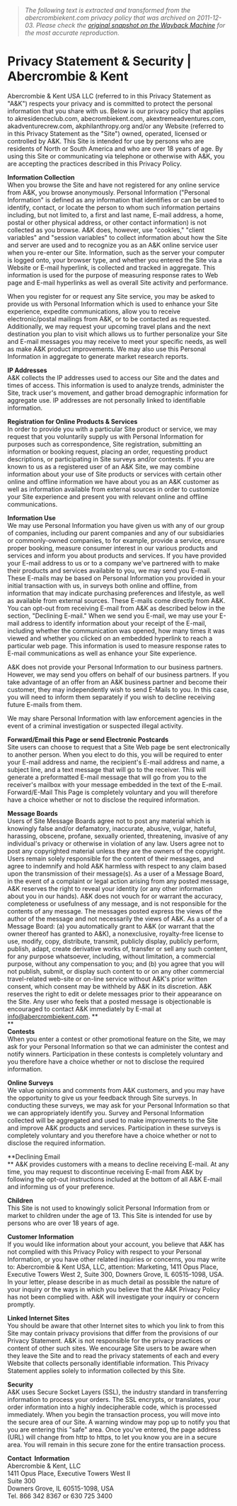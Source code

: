 > *The following text is extracted and transformed from the abercrombiekent.com privacy policy that was archived on 2011-12-03. Please check the [original snapshot on the Wayback Machine](https://web.archive.org/web/20111203215619id_/http%3A//www.abercrombiekent.com/legal/privacy_statement_and_security.cfm) for the most accurate reproduction.*

# Privacy Statement & Security | Abercrombie & Kent

Abercrombie & Kent USA LLC (referred to in this Privacy Statement as "A&K") respects your privacy and is committed to protect the personal information that you share with us. Below is our privacy policy that applies to akresidenceclub.com, abecrombiekent.com, akextremeadventures.com, akadventurecrew.com, akphilanthropy.org and/or any Website (referred to in this Privacy Statement as the "Site") owned, operated, licensed or controlled by A&K. This Site is intended for use by persons who are residents of North or South America and who are over 18 years of age. By using this Site or communicating via telephone or otherwise with A&K, you are accepting the practices described in this Privacy Policy.

**Information Collection**  
When you browse the Site and have not registered for any online service from A&K, you browse anonymously. Personal Information ("Personal Information" is defined as any information that identifies or can be used to identify, contact, or locate the person to whom such information pertains including, but not limited to, a first and last name, E-mail address, a home, postal or other physical address, or other contact information) is not collected as you browse. A&K does, however, use "cookies," "client variables" and "session variables" to collect information about how the Site and server are used and to recognize you as an A&K online service user when you re-enter our Site. Information, such as the server your computer is logged onto, your browser type, and whether you entered the Site via a Website or E-mail hyperlink, is collected and tracked in aggregate. This information is used for the purpose of measuring response rates to Web page and E-mail hyperlinks as well as overall Site activity and performance.

When you register for or request any Site service, you may be asked to provide us with Personal Information which is used to enhance your Site experience, expedite communications, allow you to receive electronic/postal mailings from A&K, or to be contacted as requested. Additionally, we may request your upcoming travel plans and the next destination you plan to visit which allows us to further personalize your Site and E-mail messages you may receive to meet your specific needs, as well as make A&K product improvements. We may also use this Personal Information in aggregate to generate market research reports.

**IP Addresses**  
A&K collects the IP addresses used to access our Site and the dates and times of access. This information is used to analyze trends, administer the Site, track user's movement, and gather broad demographic information for aggregate use. IP addresses are not personally linked to identifiable information.

**Registration for Online Products & Services**  
In order to provide you with a particular Site product or service, we may request that you voluntarily supply us with Personal Information for purposes such as correspondence, Site registration, submitting an information or booking request, placing an order, requesting product descriptions, or participating in Site surveys and/or contests. If you are known to us as a registered user of an A&K Site, we may combine information about your use of Site products or services with certain other online and offline information we have about you as an A&K customer as well as information available from external sources in order to customize your Site experience and present you with relevant online and offline communications.

**Information Use**  
We may use Personal Information you have given us with any of our group of companies, including our parent companies and any of our subsidiaries or commonly-owned companies, to for example, provide a service, ensure proper booking, measure consumer interest in our various products and services and inform you about products and services. If you have provided your E-mail address to us or to a company we've partnered with to make their products and services available to you, we may send you E-mail. These E-mails may be based on Personal Information you provided in your initial transaction with us, in surveys both online and offline, from information that may indicate purchasing preferences and lifestyle, as well as available from external sources. These E-mails come directly from A&K. You can opt-out from receiving E-mail from A&K as described below in the section, "Declining E-mail." When we send you E-mail, we may use your E-mail address to identify information about your receipt of the E-mail, including whether the communication was opened, how many times it was viewed and whether you clicked on an embedded hyperlink to reach a particular web page. This information is used to measure response rates to E-mail communications as well as enhance your Site experience.

A&K does not provide your Personal Information to our business partners. However, we may send you offers on behalf of our business partners. If you take advantage of an offer from an A&K business partner and become their customer, they may independently wish to send E-Mails to you. In this case, you will need to inform them separately if you wish to decline receiving future E-mails from them.

We may share Personal Information with law enforcement agencies in the event of a criminal investigation or suspected illegal activity.

**Forward/Email this Page or send Electronic Postcards**  
Site users can choose to request that a Site Web page be sent electronically to another person. When you elect to do this, you will be required to enter your E-mail address and name, the recipient's E-mail address and name, a subject line, and a text message that will go to the receiver. This will generate a preformatted E-mail message that will go from you to the receiver's mailbox with your message embedded in the text of the E-mail. Forward/E-Mail This Page is completely voluntary and you will therefore have a choice whether or not to disclose the required information.

**Message Boards**  
Users of Site Message Boards agree not to post any material which is knowingly false and/or defamatory, inaccurate, abusive, vulgar, hateful, harassing, obscene, profane, sexually oriented, threatening, invasive of any individual's privacy or otherwise in violation of any law. Users agree not to post any copyrighted material unless they are the owners of the copyright. Users remain solely responsible for the content of their messages, and agree to indemnify and hold A&K harmless with respect to any claim based upon the transmission of their message(s). As a user of a Message Board, in the event of a complaint or legal action arising from any posted message, A&K reserves the right to reveal your identity (or any other information about you in our hands). A&K does not vouch for or warrant the accuracy, completeness or usefulness of any message, and is not responsible for the contents of any message. The messages posted express the views of the author of the message and not necessarily the views of A&K. As a user of a Message Board: (a) you automatically grant to A&K (or warrant that the owner thereof has granted to A&K), a nonexclusive, royalty-free license to use, modify, copy, distribute, transmit, publicly display, publicly perform, publish, adapt, create derivative works of, transfer or sell any such content, for any purpose whatsoever, including, without limitation, a commercial purpose, without any compensation to you; and (b) you agree that you will not publish, submit, or display such content to or on any other commercial travel-related web-site or on-line service without A&K's prior written consent, which consent may be withheld by A&K in its discretion. A&K reserves the right to edit or delete messages prior to their appearance on the Site. Any user who feels that a posted message is objectionable is encouraged to contact A&K immediately by E-mail at info@abercrombiekent.com. **  
**  
**Contests**  
When you enter a contest or other promotional feature on the Site, we may ask for your Personal Information so that we can administer the contest and notify winners. Participation in these contests is completely voluntary and you therefore have a choice whether or not to disclose the required information.

**Online Surveys**  
We value opinions and comments from A&K customers, and you may have the opportunity to give us your feedback through Site surveys. In conducting these surveys, we may ask for your Personal Information so that we can appropriately identify you. Survey and Personal Information collected will be aggregated and used to make improvements to the Site and improve A&K products and services. Participation in these surveys is completely voluntary and you therefore have a choice whether or not to disclose the required information.

**Declining Email  
** A&K provides customers with a means to decline receiving E-mail. At any time, you may request to discontinue receiving E-mail from A&K by following the opt-out instructions included at the bottom of all A&K E-mail and informing us of your preference.

**Children**  
This Site is not used to knowingly solicit Personal Information from or market to children under the age of 13. This Site is intended for use by persons who are over 18 years of age.

**Customer Information**  
If you would like information about your account, you believe that A&K has not complied with this Privacy Policy with respect to your Personal Information, or you have other related inquiries or concerns, you may write to: Abercrombie & Kent USA, LLC, attention: Marketing, 1411 Opus Place, Executive Towers West 2, Suite 300, Downers Grove, IL 60515-1098, USA. In your letter, please describe in as much detail as possible the nature of your inquiry or the ways in which you believe that the A&K Privacy Policy has not been complied with. A&K will investigate your inquiry or concern promptly.

**Linked Internet Sites**  
You should be aware that other Internet sites to which you link to from this Site may contain privacy provisions that differ from the provisions of our Privacy Statement. A&K is not responsible for the privacy practices or content of other such sites. We encourage Site users to be aware when they leave the Site and to read the privacy statements of each and every Website that collects personally identifiable information. This Privacy Statement applies solely to information collected by this Site.

**Security**  
A&K uses Secure Socket Layers (SSL), the industry standard in transferring information to process your orders. The SSL encrypts, or translates, your order information into a highly indecipherable code, which is processed immediately. When you begin the transaction process, you will move into the secure area of our Site. A warning window may pop up to notify you that you are entering this "safe" area. Once you've entered, the page address (URL) will change from http to https, to let you know you are in a secure area. You will remain in this secure zone for the entire transaction process.

**Contact  Information**  
Abercrombie & Kent, LLC  
1411 Opus Place, Executive Towers West II  
Suite 300  
Downers Grove, IL 60515-1098, USA  
Tel. 866 342 8367 or 630 725 3400
